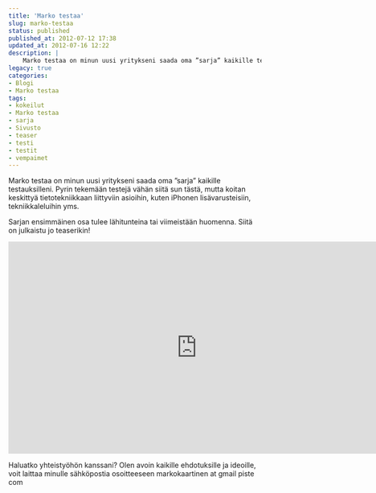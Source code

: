 ```yaml
---
title: 'Marko testaa'
slug: marko-testaa
status: published
published_at: 2012-07-12 17:38
updated_at: 2012-07-16 12:22
description: |
    Marko testaa on minun uusi yritykseni saada oma ”sarja” kaikille testauksilleni. Pyrin tekemään testejä vähän siitä sun tästä, mutta koitan keskittyä tietotekniikkaan liittyviin asioihin, kuten iPhonen lisävarusteisiin, tekniikkaleluihin yms. Sarjan ensimmäinen osa tulee lähitunteina tai viimeistään huomenna. Siitä on julkaistu jo teaserikin! Haluatko yhteistyöhön kanssani? Olen avoin kaikille ehdotuksille ja ideoille, voit laittaa minulle sähköpostia… Jatka lukemista Marko testaa
legacy: true
categories:
- Blogi
- Marko testaa
tags:
- kokeilut
- Marko testaa
- sarja
- Sivusto
- teaser
- testi
- testit
- vempaimet
---
```


<p>Marko testaa on minun uusi yritykseni saada oma &#8221;sarja&#8221; kaikille testauksilleni. Pyrin tekemään testejä vähän siitä sun tästä, mutta koitan keskittyä tietotekniikkaan liittyviin asioihin, kuten iPhonen lisävarusteisiin, tekniikkaleluihin yms.</p>
<p>Sarjan ensimmäinen osa tulee lähitunteina tai viimeistään huomenna. Siitä on julkaistu jo teaserikin!</p>
<p><iframe loading="lazy" title="Marko Testaa Teaser - iPhone Meets Water (with aLOKSAK)" width="750" height="422" src="https://www.youtube.com/embed/mykY3hhkzKQ?feature=oembed" frameborder="0" allow="accelerometer; autoplay; clipboard-write; encrypted-media; gyroscope; picture-in-picture" allowfullscreen></iframe></p>
<p>Haluatko yhteistyöhön kanssani? Olen avoin kaikille ehdotuksille ja ideoille, voit laittaa minulle sähköpostia osoitteeseen markokaartinen at gmail piste com</p>